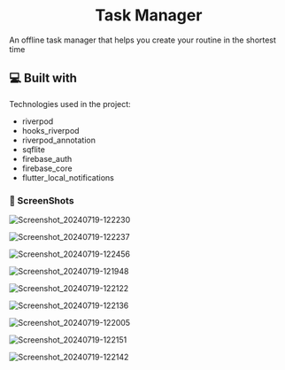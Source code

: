 <h1 align="center" id="title">Task Manager</h1>

<p id="description">An offline task manager that helps you create your routine in the shortest time</p>

<h2>💻 Built with</h2>

Technologies used in the project:

*   riverpod
*   hooks_riverpod
*   riverpod_annotation
*   sqflite
*   firebase_auth
*   firebase_core
*   flutter_local_notifications


<h3>🦖 ScreenShots</h3>



![Screenshot_20240719-122230](https://github.com/user-attachments/assets/1e956e12-5454-4654-a62f-0f8514a4978b)





![Screenshot_20240719-122237](https://github.com/user-attachments/assets/997df4b8-9e27-4134-bd6b-33f7a40167c3)




![Screenshot_20240719-122456](https://github.com/user-attachments/assets/6e86e3ae-80f9-4739-95c1-351ca2fba299)




![Screenshot_20240719-121948](https://github.com/user-attachments/assets/1d9a6ef7-2c62-4f47-99af-747987d9dc50)




![Screenshot_20240719-122122](https://github.com/user-attachments/assets/88c2bd0d-02f8-4c5c-af88-539c629f6c6c)




![Screenshot_20240719-122136](https://github.com/user-attachments/assets/bfa310b0-436f-4866-9f14-aa02d36aae4d)




![Screenshot_20240719-122005](https://github.com/user-attachments/assets/a9c95cec-b3b6-4bf4-9c7d-e7243aeaaef6)




![Screenshot_20240719-122151](https://github.com/user-attachments/assets/67721680-58c4-4b1e-b632-da5d0251d388)





![Screenshot_20240719-122142](https://github.com/user-attachments/assets/d6103a24-71ee-4b8c-ae6d-553400431605)

